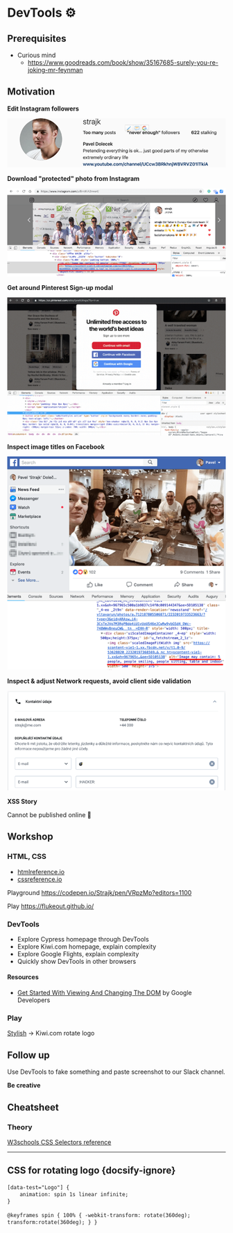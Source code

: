 # DevTools ⚙

## Prerequisites

* Curious mind
  * https://www.goodreads.com/book/show/35167685-surely-you-re-joking-mr-feynman  

## Motivation

**Edit Instagram followers**

![](./assets/lesson-devtools/instagram.png)  

**Download "protected" photo from Instagram**

![](./assets/lesson-devtools/instagram-download.png)
  
**Get around Pinterest Sign-up modal**

![](./assets/lesson-devtools/pinterest.gif)

**Inspect image titles on Facebook**

![](./assets/lesson-devtools/facebook.png)

**Inspect & adjust Network requests, avoid client side validation**

![](./assets/lesson-devtools/kiwi.png)

**XSS Story**

Cannot be published online :troll:

## Workshop

### HTML, CSS

* [htmlreference.io](https://htmlreference.io/)
* [cssreference.io](https://cssreference.io/)

Playground https://codepen.io/Strajk/pen/VRpzMp?editors=1100

Play https://flukeout.github.io/

### DevTools

* Explore Cypress homepage through DevTools
* Explore Kiwi.com homepage, explain complexity
* Explore Google Flights, explain complexity
* Quickly show DevTools in other browsers

#### Resources
* [Get Started With Viewing And Changing The DOM](https://developers.google.com/web/tools/chrome-devtools/dom/#appendix) by Google Developers


### Play

[Stylish](https://chrome.google.com/webstore/detail/stylish-custom-themes-for/fjnbnpbmkenffdnngjfgmeleoegfcffe) -> Kiwi.com rotate logo    
  

## Follow up

Use DevTools to fake something and paste screenshot to our Slack channel.

**Be creative**


## Cheatsheet

[](./assets/cheatsheet-selectors.md ':include')

### Theory
[W3schools CSS Selectors reference](https://www.w3schools.com/cssref/css_selectors.asp)

---

## CSS for rotating logo {docsify-ignore}

```
[data-test="Logo"] {
    animation: spin 1s linear infinite;
}

@keyframes spin { 100% { -webkit-transform: rotate(360deg); transform:rotate(360deg); } }
``` 

